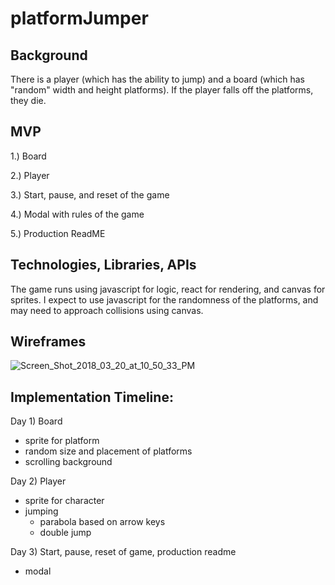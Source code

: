 # platformJumper

## Background
There is a player (which has the ability to jump) and a board (which has "random" width and height platforms). If the player falls off the platforms, they die.

## MVP
1.) Board

2.) Player

3.) Start, pause, and reset of the game

4.) Modal with rules of the game

5.) Production ReadME

## Technologies, Libraries, APIs
The game runs using javascript for logic, react for rendering, and canvas for sprites. I expect to use javascript for the randomness of the platforms, and may need to approach collisions using canvas.

## Wireframes
<img src="https://image.ibb.co/gr0bAH/Screen_Shot_2018_03_20_at_10_50_33_PM.png" alt="Screen_Shot_2018_03_20_at_10_50_33_PM" border="0">

## Implementation Timeline:

Day 1) Board
  - sprite for platform
  - random size and placement of platforms
  - scrolling background
  
Day 2) Player
 - sprite for character
 - jumping
   - parabola based on arrow keys
   - double jump
 
Day 3) Start, pause, reset of game, production readme
 - modal
